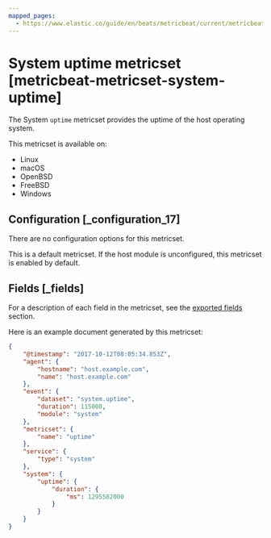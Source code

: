 ```yaml
---
mapped_pages:
  - https://www.elastic.co/guide/en/beats/metricbeat/current/metricbeat-metricset-system-uptime.html
---
```


<!-- This file is generated! See scripts/docs_collector.py -->

# System uptime metricset [metricbeat-metricset-system-uptime]

The System `uptime` metricset provides the uptime of the host operating system.

This metricset is available on:

* Linux
* macOS
* OpenBSD
* FreeBSD
* Windows


## Configuration [_configuration_17]

There are no configuration options for this metricset.

This is a default metricset. If the host module is unconfigured, this metricset is enabled by default.

## Fields [_fields]

For a description of each field in the metricset, see the [exported fields](/reference/metricbeat/exported-fields-system.md) section.

Here is an example document generated by this metricset:

```json
{
    "@timestamp": "2017-10-12T08:05:34.853Z",
    "agent": {
        "hostname": "host.example.com",
        "name": "host.example.com"
    },
    "event": {
        "dataset": "system.uptime",
        "duration": 115000,
        "module": "system"
    },
    "metricset": {
        "name": "uptime"
    },
    "service": {
        "type": "system"
    },
    "system": {
        "uptime": {
            "duration": {
                "ms": 1295582000
            }
        }
    }
}
```
